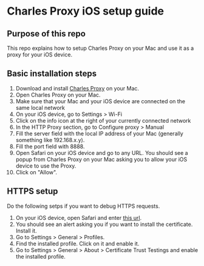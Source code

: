 # Charles Proxy iOS setup guide

## Purpose of this repo

This repo explains how to setup Charles Proxy on your Mac and use it as a proxy for your iOS device.

## Basic installation steps

1. Download and install [Charles Proxy](https://www.charlesproxy.com/) on your Mac.
2. Open Charles Proxy on your Mac.
3. Make sure that your Mac and your iOS device are connected on the same local network
4. On your iOS device, go to Settings > Wi-Fi
5. Click on the info icon at the right of your currently connected network
6. In the HTTP Proxy section, go to Configure proxy > Manual
7. Fill the server field with the local IP address of your Mac (generally something like 192.168.x.y).
8. Fill the port field with 8888.
9. Open Safari on your iOS device and go to any URL. You should see a popup from Charles Proxy on your Mac asking you to allow your iOS device to use the Proxy.
10. Click on "Allow".

## HTTPS setup

Do the following setps if you want to debug HTTPS requests.

1. On your iOS device, open Safari and enter [this url](https://chls.pro/ssl).
2. You should see an alert asking you if you want to install the certificate. Install it.
3. Go to Settings > General > Profiles.
4. Find the installed profile. Click on it and enable it.
5. Go to Settings > General > About > Certificate Trust Testings and enable the installed profile.
